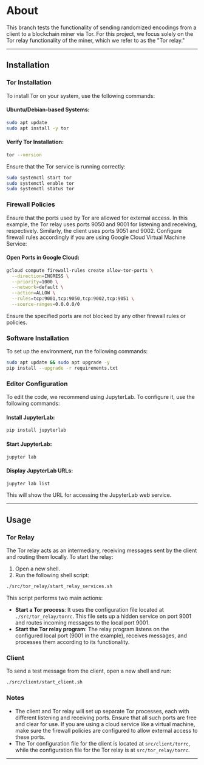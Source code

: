 # About

This branch tests the functionality of sending randomized encodings from a client to a blockchain miner via Tor. For this project, we focus solely on the Tor relay functionality of the miner, which we refer to as the "Tor relay."

---

## Installation

### Tor Installation

To install Tor on your system, use the following commands:

#### Ubuntu/Debian-based Systems:
```bash
sudo apt update
sudo apt install -y tor
```

#### Verify Tor Installation:
```bash
tor --version
```

Ensure that the Tor service is running correctly:
```bash
sudo systemctl start tor
sudo systemctl enable tor
sudo systemctl status tor
```

### Firewall Policies

Ensure that the ports used by Tor are allowed for external access. In this example, the Tor relay uses ports 9050 and 9001 for listening and receiving, respectively. Similarly, the client uses ports 9051 and 9002. Configure firewall rules accordingly if you are using Google Cloud Virtual Machine Service:

#### Open Ports in Google Cloud:
```bash
gcloud compute firewall-rules create allow-tor-ports \
  --direction=INGRESS \
  --priority=1000 \
  --network=default \
  --action=ALLOW \
  --rules=tcp:9001,tcp:9050,tcp:9002,tcp:9051 \
  --source-ranges=0.0.0.0/0
```

Ensure the specified ports are not blocked by any other firewall rules or policies.

### Software Installation

To set up the environment, run the following commands:

```bash
sudo apt update && sudo apt upgrade -y
pip install --upgrade -r requirements.txt
```


### Editor Configuration
To edit the code, we recommend using JupyterLab. To configure it, use the following commands:

#### Install JupyterLab:
```bash
pip install jupyterlab
```

#### Start JupyterLab:
```bash
jupyter lab
```

#### Display JupyterLab URLs:
```bash
jupyter lab list
```

This will show the URL for accessing the JupyterLab web service.

---

## Usage

### Tor Relay

The Tor relay acts as an intermediary, receiving messages sent by the client and routing them locally. To start the relay:

1. Open a new shell.
2. Run the following shell script:

```bash
./src/tor_relay/start_relay_services.sh
```

This script performs two main actions:
- **Start a Tor process**: It uses the configuration file located at `./src/tor_relay/torrc`. This file sets up a hidden service on port 9001 and routes incoming messages to the local port 9001.
- **Start the Tor relay program**: The relay program listens on the configured local port (9001 in the example), receives messages, and processes them according to its functionality.

### Client

To send a test message from the client, open a new shell and run:

```bash
./src/client/start_client.sh
```

### Notes

- The client and Tor relay will set up separate Tor processes, each with different listening and receiving ports. Ensure that all such ports are free and clear for use. If you are using a cloud service like a virtual machine, make sure the firewall policies are configured to allow external access to these ports.
- The Tor configuration file for the client is located at `src/client/torrc`, while the configuration file for the Tor relay is at `src/tor_relay/torrc`.

---
